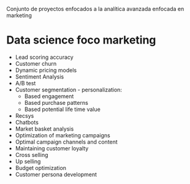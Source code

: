 Conjunto de proyectos enfocados a la analítica avanzada enfocada en marketing

# Data science foco marketing
  - Lead scoring accuracy
  - Customer churn
  - Dynamic pricing models
  - Sentiment Analysis
  - A/B test
  - Customer segmentation - personalization:
    - Based engagement
    - Based purchase patterns
    - Based potential life time value
  - Recsys
  - Chatbots
  - Market basket analysis
  - Optimization of marketing campaigns
  - Optimal campaign channels and content
  - Maintaining customer loyalty
  - Cross selling
  - Up selling
  - Budget optimization
  - Customer persona development
